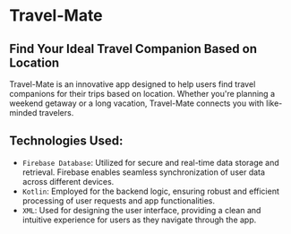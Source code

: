# Travel-Mate
## Find Your Ideal Travel Companion Based on Location
Travel-Mate is an innovative app designed to help users find travel companions for their trips based on location. Whether you're planning a weekend getaway or a long vacation, Travel-Mate connects you with like-minded travelers.

## Technologies Used:
- `Firebase Database`: Utilized for secure and real-time data storage and retrieval. Firebase enables seamless synchronization of user data across different devices.
- `Kotlin`: Employed for the backend logic, ensuring robust and efficient processing of user requests and app functionalities.
- `XML`: Used for designing the user interface, providing a clean and intuitive experience for users as they navigate through the app.
